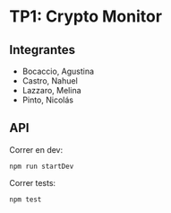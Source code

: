 # TP1: Crypto Monitor

## Integrantes

* Bocaccio, Agustina
* Castro, Nahuel
* Lazzaro, Melina
* Pinto, Nicolás

## API

Correr en dev:
```
npm run startDev
```

Correr tests:
```
npm test
```
